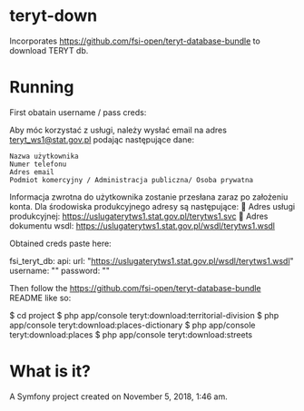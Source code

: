 teryt-down
==========

Incorporates https://github.com/fsi-open/teryt-database-bundle
to download TERYT db.

Running
=======

First obatain username / pass creds:

Aby móc korzystać z usługi, należy wysłać email na adres teryt_ws1@stat.gov.pl podając następujące dane:

	Nazwa użytkownika
	Numer telefonu
	Adres email
	Podmiot komercyjny / Administracja publiczna/ Osoba prywatna

Informacja zwrotna do użytkownika zostanie przesłana zaraz po założeniu konta. Dla
środowiska produkcyjnego adresy są następujące:
 Adres usługi produkcyjnej: https://uslugaterytws1.stat.gov.pl/terytws1.svc
 Adres dokumentu wsdl: https://uslugaterytws1.stat.gov.pl/wsdl/terytws1.wsdl

Obtained creds paste here:

fsi_teryt_db:
    api:
        url: "https://uslugaterytws1.stat.gov.pl/wsdl/terytws1.wsdl"
        username: "<your username>"
        password: "<your password>"

Then follow the https://github.com/fsi-open/teryt-database-bundle README like so:

$ cd project
$ php app/console teryt:download:territorial-division
$ php app/console teryt:download:places-dictionary
$ php app/console teryt:download:places
$ php app/console teryt:download:streets


What is it?
===========

A Symfony project created on November 5, 2018, 1:46 am.
